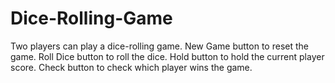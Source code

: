 # Dice-Rolling-Game

Two players can play a dice-rolling game. New Game button to reset the game. Roll Dice button to roll the dice. Hold button to hold the current player score. Check button to check which player wins the game.
